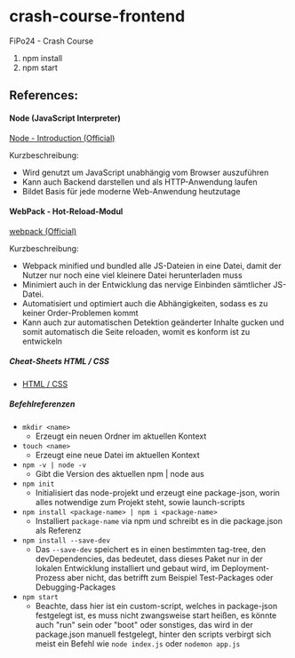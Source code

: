 # crash-course-frontend
FiPo24 - Crash Course 

1. npm install
2. npm start

## References:

#### Node (JavaScript Interpreter)
[Node - Introduction (Official)](https://nodejs.org/en/learn/getting-started/introduction-to-nodejs)

Kurzbeschreibung:  
- Wird genutzt um JavaScript unabhängig vom Browser auszuführen
- Kann auch Backend darstellen und als HTTP-Anwendung laufen
- Bildet Basis für jede moderne Web-Anwendung heutzutage

#### WebPack - Hot-Reload-Modul
[webpack (Official)](https://webpack.js.org/)

Kurzbeschreibung:
- Webpack minified und bundled alle JS-Dateien in eine Datei, damit der Nutzer nur noch eine viel kleinere Datei herunterladen muss
- Minimiert auch in der Entwicklung das nervige Einbinden sämtlicher JS-Datei.
- Automatisiert und optimiert auch die Abhängigkeiten, sodass es zu keiner Order-Problemen kommt
- Kann auch zur automatischen Detektion geänderter Inhalte gucken und somit automatisch die Seite reloaden, womit es konform ist zu entwickeln

##### Cheat-Sheets HTML / CSS
- [HTML / CSS](https://htmlcheatsheet.com/css/)

##### Befehlreferenzen
- `mkdir <name>`
  - Erzeugt ein neuen Ordner im aktuellen Kontext
- `touch <name>`
  - Erzeugt eine neue Datei im aktuellen Kontext
- `npm -v | node -v`
  - Gibt die Version des aktuellen npm | node aus
- `npm init`
  - Initialisiert das node-projekt und erzeugt eine package-json, worin alles notwendige zum Projekt steht, sowie launch-scripts
- `npm install <package-name> | npm i <package-name>`
  - Installiert `package-name` via npm und schreibt es in die package.json als Referenz
- `npm install --save-dev`
  - Das `--save-dev` speichert es in einen bestimmten tag-tree, den devDependencies, das bedeutet, dass dieses Paket nur in der lokalen Entwicklung installiert und gebaut wird, im Deployment-Prozess aber nicht, das betrifft zum Beispiel Test-Packages oder Debugging-Packages 
- `npm start`
  - Beachte, dass hier ist ein custom-script, welches in package-json festgelegt ist, es muss nicht zwangsweise start heißen, es könnte auch "run" sein oder "boot" oder sonstiges, das wird in der package.json manuell festgelegt, hinter den scripts verbirgt sich meist ein Befehl wie `node index.js` oder `nodemon app.js`
